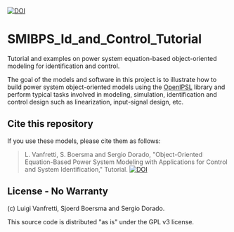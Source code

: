 [![DOI](https://zenodo.org/badge/260598604.svg)](https://zenodo.org/badge/latestdoi/260598604)
# SMIBPS_Id_and_Control_Tutorial
Tutorial and examples on power system equation-based object-oriented modeling for identification and control.

The goal of the models and software in this project is to illustrate how to build power system object-oriented models using the [OpenIPSL](http://openipsl.org/) library and perform typical tasks involved in modeling, simulation, identification and control design such as linearization, input-signal design, etc.

## Cite this repository
If you use these models, please cite them as follows:
> L. Vanfretti, S. Boersma and Sergio Dorado, "Object-Oriented Equation-Based Power System Modeling with Applications for Control and System Identification," Tutorial. [![DOI](https://zenodo.org/badge/260598604.svg)](https://zenodo.org/badge/latestdoi/260598604)

## License - No Warranty
(c) Luigi Vanfretti, Sjoerd Boersma and Sergio Dorado.

This source code is distributed "as is" under the GPL v3 license.

